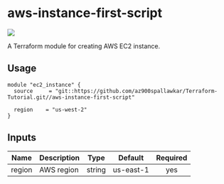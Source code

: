 # aws-instance-first-script

![](https://github.com/az900spallawkar/Terraform-Tutorial/workflows/terraform-tutorials-ci/badge.svg)

A Terraform module for creating AWS EC2 instance.

## Usage

```hcl
module "ec2_instance" {
  source     = "git::https://github.com/az900spallawkar/Terraform-Tutorial.git//aws-instance-first-script"

  region    = "us-west-2"
}
```

## Inputs

| Name | Description | Type | Default | Required |
|------|-------------|:----:|:-----:|:-----:|
| region | AWS region | string | us-east-1 | yes |
